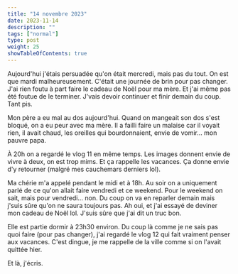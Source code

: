 ```yaml
---
title: "14 novembre 2023"
date: 2023-11-14
description: ""
tags: ["normal"]
type: post
weight: 25
showTableOfContents: true
---
```


Aujourd'hui j'étais persuadée qu'on était mercredi, mais pas du tout. On est que mardi malheureusement. C'était une journée de brin pour pas changer. J'ai rien foutu à part faire le cadeau de Noël pour ma mère. Et j'ai même pas été foutue de le terminer. J'vais devoir continuer et finir demain du coup. Tant pis.

Mon père a eu mal au dos aujourd'hui. Quand on mangeait son dos s'est bloqué, on a eu peur avec ma mère. Il a failli faire un malaise car il voyait rien, il avait chaud, les oreilles qui bourdonnaient, envie de vomir... mon pauvre papa.

À 20h on a regardé le vlog 11 en même temps. Les images donnent envie de vivre à deux, on est trop mims. Et ça rappelle les vacances. Ça donne envie d'y retourner (malgré mes cauchemars derniers lol).

Ma chérie m'a appelé pendant le midi et à 18h. Au soir on a uniquement parlé de ce qu'on allait faire vendredi et ce weekend. Pour le weekend on sait, mais pour vendredi... non. Du coup on va en reparler demain mais j'suis sûre qu'on ne saura toujours pas. Ah oui, et j'ai essayé de deviner mon cadeau de Noël lol. J'suis sûre que j'ai dit un truc bon.

Elle est partie dormir à 23h30 environ. Du coup là comme je ne sais pas quoi faire (pour pas changer), j'ai regardé le vlog 12 qui fait vraiment penser aux vacances. C'est dingue, je me rappelle de la ville comme si on l'avait quittée hier. 

Et là, j'écris.